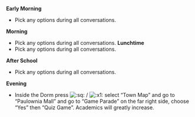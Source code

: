 **Early Morning**

- Pick any options during all conversations.

**Morning**

- Pick any options during all conversations.
  **Lunchtime**
- Pick any options during all conversations.

**After School**

- Pick any options during all conversations.

**Evening**

- Inside the Dorm press ![:sq:](https://www.powerpyx.com/wp-includes/images/smilies/square.png) / ![:x1:](https://www.powerpyx.com/wp-includes/images/smilies/x1.png) select “Town Map” and go to “Paulownia Mall” and go to “Game Parade” on the far right side, choose “Yes” then “Quiz Game”. Academics will greatly increase.
